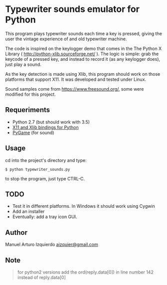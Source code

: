 Typewriter sounds emulator for Python
=====================================

This program plays typewriter sounds each time a key is pressed, giving
the user the vintage experience of and old typewriter machine.

The code is inspired on the keylogger demo that comes in the The Python
X Library ( <http://python-xlib.sourceforge.net/> ). The logic is
simple: grab the keycode of a pressed key, and instead to record it (as
any keylogger does), just play a sound.

As the key detection is made using Xlib, this program should work on
those platforms that support X11. It was developed and tested under
Linux.

Sound samples come from <https://www.freesound.org/>, some were modified
for this project.

Requeriments
------------

-   Python 2.7 (but should work with 3.5)
-   [X11 and Xlib bindings for Python](http://python-xlib.sourceforge.net/)
-   [PyGame](http://pygame.org) (for sound)

Usage
-----

cd into the project's directory and type:

    $ python typewriter_sounds.py

to stop the program, just type CTRL-C.

TODO
----

-   Test it in different platforms. In Windows it should work using
    Cygwin
-   Add an installer
-   Eventually: add a tray icon GUI.

Author
------

Manuel Arturo Izquierdo <aizquier@gmail.com>


Note
----
> for python2 versions add the ord(reply.data[0]) in line number 142 instead of reply.data[0]
